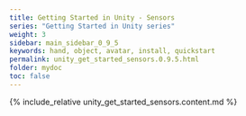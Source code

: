 ```yaml
---
title: Getting Started in Unity - Sensors
series: "Getting Started in Unity series"
weight: 3
sidebar: main_sidebar_0_9_5
keywords: hand, object, avatar, install, quickstart
permalink: unity_get_started_sensors.0.9.5.html
folder: mydoc
toc: false
---
```


{% include_relative unity_get_started_sensors.content.md %}
